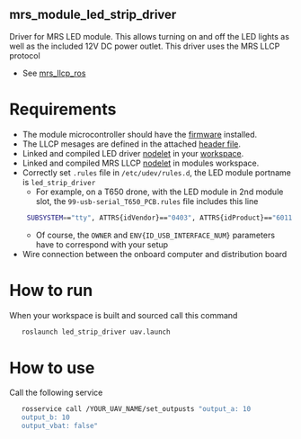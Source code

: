 ## mrs_module_led_strip_driver

Driver for MRS LED module. This allows turning on and off the LED lights as well as the included 12V DC power outlet.
This driver uses the MRS LLCP protocol
* See [mrs_llcp_ros](https://github.com/ctu-mrs/mrs_llcp_ros)

# Requirements
* The module microcontroller should have the [firmware](https://github.com/ctu-mrs/mrs_module_led_strip_driver/blob/master/firmware/firmware.ino) installed.
* The LLCP mesages are defined in the attached [header file](https://github.com/ctu-mrs/mrs_module_led_strip_driver/blob/master/firmware/msgs.h).
* Linked and compiled LED driver [nodelet](https://github.com/ctu-mrs/mrs_module_led_strip_driver) in your [workspace](https://ctu-mrs.github.io/docs/system/preparing_for_a_real-world_experiment.html#set-up-your-own-workspace).
* Linked and compiled MRS LLCP [nodelet](https://github.com/ctu-mrs/mrs_llcp) in modules workspace.
* Correctly set  `.rules` file in `/etc/udev/rules.d`, the LED module portname is `led_strip_driver`
  * For example, on a T650 drone, with the LED module in 2nd module slot, the `99-usb-serial_T650_PCB.rules` file includes this line
  ```bash
   SUBSYSTEM=="tty", ATTRS{idVendor}=="0403", ATTRS{idProduct}=="6011", ENV{ID_USB_INTERFACE_NUM}=="02", SYMLINK+="led_strip_driver",OWNER="mrs",MODE="0666"
  ```
  * Of course, the `OWNER` and `ENV{ID_USB_INTERFACE_NUM}` parameters have to correspond with your setup
* Wire connection between the onboard computer and distribution board

# How to run
When your workspace is built and sourced call this command
```bash
   roslaunch led_strip_driver uav.launch
```
# How to use
Call the following service
```bash
   rosservice call /YOUR_UAV_NAME/set_outpusts "output_a: 10
   output_b: 10
   output_vbat: false"
```
  
